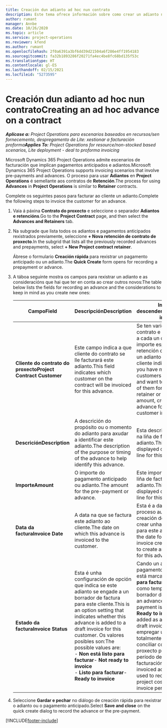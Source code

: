 ```yaml
---
title: Creación dun adianto ad hoc nun contrato
description: Este tema ofrece información sobre como crear un adianto nun contrato segundo sexa necesario.
author: rumant
manager: Annbe
ms.date: 10/26/2020
ms.topic: article
ms.service: project-operations
ms.reviewer: kfend
ms.author: rumant
ms.openlocfilehash: 2f0a6391a3bf6dd39d21504a6f286e4ff1954183
ms.sourcegitcommit: fa32b1893286f20271fa4ec4be8fc68bd135f53c
ms.translationtype: HT
ms.contentlocale: gl-ES
ms.lasthandoff: 02/15/2021
ms.locfileid: "5273595"
---
```

# <a name="creating-an-ad-hoc-advance-on-a-contract"></a><span data-ttu-id="c760c-103">Creación dun adianto ad hoc nun contrato</span><span class="sxs-lookup"><span data-stu-id="c760c-103">Creating an ad hoc advance on a contract</span></span>

<span data-ttu-id="c760c-104">_**Aplícase a:** Project Operations para escenarios baseados en recursos/sen fornecemento, despregamento de Lite: xestionar a facturación proforma_</span><span class="sxs-lookup"><span data-stu-id="c760c-104">_**Applies To:** Project Operations for resource/non-stocked based scenarios, Lite deployment - deal to proforma invoicing_</span></span>

<span data-ttu-id="c760c-105">Microsoft Dynamics 365 Project Operations admite escenarios de facturación que implican pagamentos anticipados e adiantos.</span><span class="sxs-lookup"><span data-stu-id="c760c-105">Microsoft Dynamics 365 Project Operations supports invoicing scenarios that involve pre-payments and advances.</span></span> <span data-ttu-id="c760c-106">O proceso para usar **Adiantos** en **Project Operations** é semellante aos contratos de **Retención**.</span><span class="sxs-lookup"><span data-stu-id="c760c-106">The process for using **Advances** in **Project Operations** is similar to **Retainer** contracts.</span></span> 

<span data-ttu-id="c760c-107">Complete os seguintes pasos para facturar ao cliente un adianto.</span><span class="sxs-lookup"><span data-stu-id="c760c-107">Complete the following steps to invoice the customer for an advance.</span></span>

1. <span data-ttu-id="c760c-108">Vaia á páxina **Contrato do proxecto** e seleccione o separador **Adiantos e retencións**.</span><span class="sxs-lookup"><span data-stu-id="c760c-108">Go to the **Project Contract** page, and then select the **Advances and Retainers** tab.</span></span>
2. <span data-ttu-id="c760c-109">Na subgrade que lista todos os adiantos e pagamentos anticipados rexistrados previamente, seleccione **+ Nova retención de contrato de proxecto**.</span><span class="sxs-lookup"><span data-stu-id="c760c-109">In the subgrid that lists all the previously recorded advances and prepayments, select **+ New Project contract retainer**.</span></span> 

    <span data-ttu-id="c760c-110">Ábrese o formulario **Creación rápida** para rexistrar un pagamento anticipado ou un adianto.</span><span class="sxs-lookup"><span data-stu-id="c760c-110">The **Quick Create** form opens for recording a prepayment or advance.</span></span>
    
3. <span data-ttu-id="c760c-111">A táboa seguinte mostra os campos para rexistrar un adianto e as consideracións que hai que ter en conta ao crear outros novos:</span><span class="sxs-lookup"><span data-stu-id="c760c-111">The table below lists the fields for recording an advance and the considerations to keep in mind as you create new ones:</span></span>

    | <span data-ttu-id="c760c-112">Campo</span><span class="sxs-lookup"><span data-stu-id="c760c-112">Field</span></span> | <span data-ttu-id="c760c-113">Descripción</span><span class="sxs-lookup"><span data-stu-id="c760c-113">Description</span></span> | <span data-ttu-id="c760c-114">Impacto descendente</span><span class="sxs-lookup"><span data-stu-id="c760c-114">Downstream impact</span></span> |
    | --- | --- | --- |
    | <span data-ttu-id="c760c-115">**Cliente do contrato do proxecto**</span><span class="sxs-lookup"><span data-stu-id="c760c-115">**Project Contract Customer**</span></span> | <span data-ttu-id="c760c-116">Este campo indica a que cliente do contrato se lle facturará este adianto.</span><span class="sxs-lookup"><span data-stu-id="c760c-116">This field indicates which customer on the contract will be invoiced for this advance.</span></span> | <span data-ttu-id="c760c-117">Se ten varios clientes no contrato e quere facturar a cada un deles un importe específico de retención ou adianto, cree un adianto para cada cliente individualmente.</span><span class="sxs-lookup"><span data-stu-id="c760c-117">If you have multiple customers on the contract and want to invoice each of them for a specific retainer or advance amount, create an advance for each customer individually.</span></span> |
    | <span data-ttu-id="c760c-118">**Descrición**</span><span class="sxs-lookup"><span data-stu-id="c760c-118">**Description**</span></span> | <span data-ttu-id="c760c-119">A descrición do propósito ou o momento do adianto para axudar a identificar este adianto.</span><span class="sxs-lookup"><span data-stu-id="c760c-119">The description of the purpose or timing of the advance to help identify this advance.</span></span> | <span data-ttu-id="c760c-120">Esta descrición móstrase na liña de factura deste adianto.</span><span class="sxs-lookup"><span data-stu-id="c760c-120">This description is displayed on the invoice line for this advance.</span></span> |
    | <span data-ttu-id="c760c-121">**Importe**</span><span class="sxs-lookup"><span data-stu-id="c760c-121">**Amount**</span></span> | <span data-ttu-id="c760c-122">O importe do pagamento anticipado ou adianto.</span><span class="sxs-lookup"><span data-stu-id="c760c-122">The amount for the pre-payment or advance.</span></span> | <span data-ttu-id="c760c-123">Este importe móstrase na liña de factura deste adianto.</span><span class="sxs-lookup"><span data-stu-id="c760c-123">This amount is displayed on the invoice line for this advance.</span></span> |
    | <span data-ttu-id="c760c-124">**Data da factura**</span><span class="sxs-lookup"><span data-stu-id="c760c-124">**Invoice Date**</span></span> | <span data-ttu-id="c760c-125">A data na que se factura este adianto ao cliente.</span><span class="sxs-lookup"><span data-stu-id="c760c-125">The date on which this advance is invoiced to the customer.</span></span> | <span data-ttu-id="c760c-126">Esta é a data para o proceso automatizado de creación de facturas para crear unha liña de factura para este adianto.</span><span class="sxs-lookup"><span data-stu-id="c760c-126">This is the date for the automated invoice creation process to create an invoice line for this advance.</span></span> |
    | <span data-ttu-id="c760c-127">**Estado da factura**</span><span class="sxs-lookup"><span data-stu-id="c760c-127">**Invoice Status**</span></span> | <span data-ttu-id="c760c-128">Esta é unha configuración de opción que indica se este adianto se engade a un borrador de factura para este cliente.</span><span class="sxs-lookup"><span data-stu-id="c760c-128">This is an option setting that indicates whether this advance is added to a draft invoice for this customer.</span></span> <span data-ttu-id="c760c-129">Os valores posibles son:</span><span class="sxs-lookup"><span data-stu-id="c760c-129">The possible values are:</span></span></br><span data-ttu-id="c760c-130">- **Non está listo para facturar**</span><span class="sxs-lookup"><span data-stu-id="c760c-130">- **Not ready to invoice**</span></span></br><span data-ttu-id="c760c-131">- **Listo para facturar**</span><span class="sxs-lookup"><span data-stu-id="c760c-131">- **Ready to invoice**</span></span> | <span data-ttu-id="c760c-132">Cando un adianto ou pagamento anticipado está marcado como **Listo para facturar**, engádese como tempo de liña nun borrador de factura.</span><span class="sxs-lookup"><span data-stu-id="c760c-132">When an advance or pre-payment is marked as **Ready to invoice**, it is added as a line time on a draft invoice.</span></span> <span data-ttu-id="c760c-133">Só se pode empregar un adianto totalmente facturado para conciliar cos custos do proxecto para o seguinte período de facturación.</span><span class="sxs-lookup"><span data-stu-id="c760c-133">Only a fully invoiced advance can be used to reconcile against project costs for the next invoice period.</span></span> |

4. <span data-ttu-id="c760c-134">Seleccione **Gardar e pechar** no diálogo de creación rápida para rexistrar o adianto ou o pagamento anticipado.</span><span class="sxs-lookup"><span data-stu-id="c760c-134">Select **Save and close** on the quick create dialog to record the advance or the pre-payment.</span></span>


[!INCLUDE[footer-include](../../includes/footer-banner.md)]